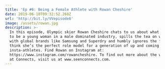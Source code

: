 ```yaml
---
title: 'Ep #6: Being a Female Athlete with Rowan Cheshire'
date: 2019-06-10T09:32:52.268Z
url: 'http://bit.ly/VVepisode6'
image: /assets/rowan.jpg
description: >-
  In this episode, Olympic skier Rowan Cheshire chats to us about what it’s like
  to be a young woman in a male dominated industry, spills the tea on working
  with global brands like Samsung and Superdry and humbly ignores the fact we
  think she’s the perfect role model for a generation of up and coming
  insta-athletes. Find Rowan on Instagram at:
  https://www.instagram.com/rowancheshire. To find out more about the work we do
  at Connects, visit us at www.seenconnects.com.
---
```


